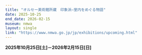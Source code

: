 ```yaml
---
title: "オルセー美術館所蔵　印象派―室内をめぐる物語"
date: 2025-10-25
end_date: 2026-02-15
museum: nmwa
layout: single
link: "https://www.nmwa.go.jp/jp/exhibitions/upcoming.html"
---
```


**2025年10月25日[土]－2026年2月15日[日]**
